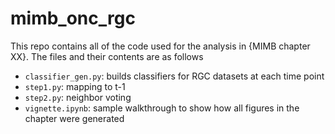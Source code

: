 # mimb_onc_rgc

This repo contains all of the code used for the analysis in {MIMB chapter XX}. The files and their contents are as follows
  
  
  * `classifier_gen.py`: builds classifiers for RGC datasets at each time point
  * `step1.py`: mapping to t-1
  * `step2.py`: neighbor voting
  * `vignette.ipynb`: sample walkthrough to show how all figures in the chapter were generated
